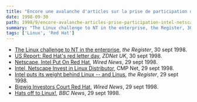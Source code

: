 ```yaml
---
title: "Encore une avalanche d'articles sur la prise de participation d'Intel et Netscape dans Red Hat"
date: 1998-09-30
path: 1998/9/encore-avalanche-articles-prise-participation-intel-netscape-red-hat
summary: "The Linux challenge to NT in the enterprise, the Register, 30 sept 1998."
tags: ['Linux', 'Red Hat']
---
```


<UL>

<LI><A HREF="http://www.theregister.co.uk/980930-000008.html">The Linux challenge to NT in the enterprise</A>, <EM>the Register</EM>,
30 sept 1998.
<LI><A HREF="http://www.zdnet.co.uk/news/1998/38/ns-5599.html">US Report: Red Hat's red letter day</A>, <EM>ZDNet UK</EM>, 30 sept 1998.
<LI><A HREF="http://www.wired.com/news/news/business/story/15317.html">Netscape, Intel Put On Red Hat</A>, <EM>Wired News</EM>, 29 sept 1998.
<LI><A HREF="http://www.internetwk.com/news0998/news092998-7.htm">Intel, Netscape Invest in Linux Distributor</A>, CMP Net, 29 sept 1998.
<LI><A HREF="http://www.theregister.co.uk/980929-000022.html">Intel puts its weight behind Linux -- and Linus</A>, <EM>the Register</EM>,
29 sept 1998.
<LI><A HREF="http://www.wired.com/news/news/business/story/15302.html">Bigwig Investors Court Red Hat</A>, <EM>Wired News</EM>, 29 sept 1998.
<LI><A HREF="http://news.bbc.co.uk/hi/english/sci/tech/newsid_183000/183027.stm">Hats off to Linux!</A>, <EM>BBC News</EM>, 29 sept 1998.
</UL>


